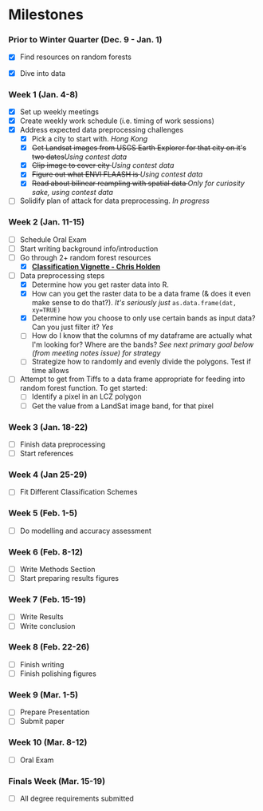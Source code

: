 # Milestones

### Prior to Winter Quarter (Dec. 9 - Jan. 1)

* [x] Find resources on random forests
* [x] Dive into data


### Week 1 (Jan. 4-8)

* [x] Set up weekly meetings
* [x] Create weekly work schedule (i.e. timing of work sessions)
* [x] Address expected data preprocessing challenges
    * [x] Pick a city to start with. *Hong Kong*
    * [x] <del>Get Landsat images from USGS Earth Explorer for  that city on it's two dates</del>*Using contest data*
    * [x] <del>Clip image to cover city </del>*Using contest data*
    * [x] <del>Figure out what ENVI FLAASH is </del>*Using contest data*
    * [x] <del>Read about bilinear reampling with spatial data </del>*Only for curiosity sake, using contest data*
* [ ] Solidify plan of attack for data preprocessing. *In progress*

### Week 2 (Jan. 11-15)

* [ ] Schedule Oral Exam 
* [ ] Start writing background info/introduction
* [ ] Go through 2+ random forest resources
     * [x] [**Classification Vignette - Chris Holden**](http://ceholden.github.io/open-geo-tutorial/R/chapter_5_classification.html)
* [ ] Data preprocessing steps
     * [x] Determine how you get raster data into R.
     * [x] How can you get the raster data to be a data frame (& does it even make sense to do that?). *It's seriously just* `as.data.frame(dat, xy=TRUE)`
     * [x] Determine how you choose to only use certain bands as input data? Can you just filter it? *Yes*
     * [ ] How do I know that the columns of my dataframe are actually what I'm looking for? Where are the bands? *See next primary goal below (from meeting notes issue) for strategy*
     * [ ] Strategize how to randomly and evenly divide the polygons. Test if time allows
* [ ] Attempt to get from Tiffs to a data frame appropriate for feeding into random forest function.  To get started:
     * [ ] Identify a pixel in an LCZ polygon 
     * [ ] Get the value from a LandSat image band, for that pixel
      
### Week 3 (Jan. 18-22)

* [ ] Finish data preprocessing
* [ ] Start references

### Week 4 (Jan 25-29)

* [ ] Fit Different Classification Schemes

### Week 5 (Feb. 1-5)

* [ ] Do modelling and accuracy assessment

### Week 6 (Feb. 8-12)

* [ ] Write Methods Section
* [ ] Start preparing results figures

### Week 7 (Feb. 15-19)

* [ ] Write Results
* [ ] Write conclusion

### Week 8 (Feb. 22-26)

* [ ] Finish writing
* [ ] Finish polishing figures

### Week 9 (Mar. 1-5)

* [ ] Prepare Presentation
* [ ] Submit paper

### Week 10 (Mar. 8-12)

* [ ] Oral Exam

### Finals Week (Mar. 15-19)

* [ ] All degree requirements submitted
